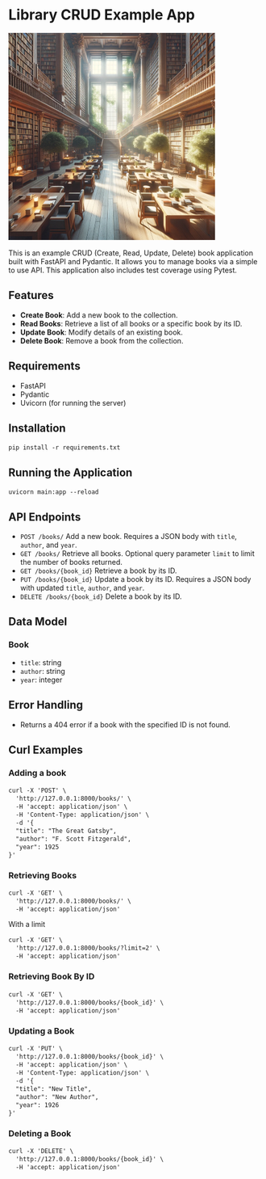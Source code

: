 # Library CRUD Example App
![Alt text](library.png)

This is an example CRUD (Create, Read, Update, Delete) book application built with FastAPI and Pydantic. It allows you to manage books via a simple to use API. This application also includes test coverage using Pytest.

## Features
- **Create Book**: Add a new book to the collection.
- **Read Books**: Retrieve a list of all books or a specific book by its ID.
- **Update Book**: Modify details of an existing book.
- **Delete Book**: Remove a book from the collection.

## Requirements
- FastAPI
- Pydantic
- Uvicorn (for running the server)

## Installation
```
pip install -r requirements.txt
```

## Running the Application
```
uvicorn main:app --reload
```

## API Endpoints
- `POST /books/` Add a new book. Requires a JSON body with `title`, `author`, and `year`.
- `GET /books/` Retrieve all books. Optional query parameter `limit` to limit the number of books returned.
- `GET /books/{book_id}` Retrieve a book by its ID.
- `PUT /books/{book_id}` Update a book by its ID. Requires a JSON body with updated `title`, `author`, and `year`.
- `DELETE /books/{book_id}` Delete a book by its ID.

## Data Model
### Book
- `title`: string
- `author`: string
- `year`: integer

## Error Handling
- Returns a 404 error if a book with the specified ID is not found.

## Curl Examples
### Adding a book
```
curl -X 'POST' \
  'http://127.0.0.1:8000/books/' \
  -H 'accept: application/json' \
  -H 'Content-Type: application/json' \
  -d '{
  "title": "The Great Gatsby",
  "author": "F. Scott Fitzgerald",
  "year": 1925
}'
```
### Retrieving Books
```
curl -X 'GET' \
  'http://127.0.0.1:8000/books/' \
  -H 'accept: application/json'
```
With a limit
```
curl -X 'GET' \
  'http://127.0.0.1:8000/books/?limit=2' \
  -H 'accept: application/json'
```
### Retrieving Book By ID
```
curl -X 'GET' \
  'http://127.0.0.1:8000/books/{book_id}' \
  -H 'accept: application/json'
```
### Updating a Book
```
curl -X 'PUT' \
  'http://127.0.0.1:8000/books/{book_id}' \
  -H 'accept: application/json' \
  -H 'Content-Type: application/json' \
  -d '{
  "title": "New Title",
  "author": "New Author",
  "year": 1926
}'
```
### Deleting a Book
```
curl -X 'DELETE' \
  'http://127.0.0.1:8000/books/{book_id}' \
  -H 'accept: application/json'
```

